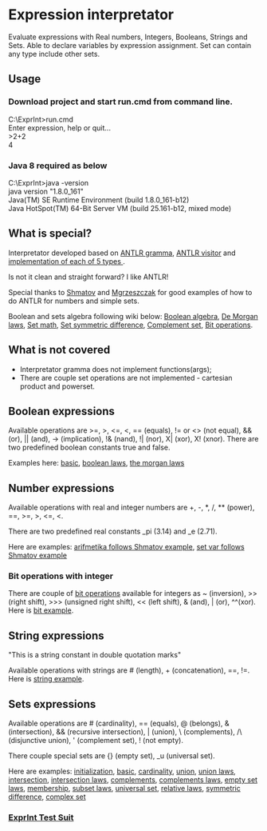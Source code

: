 # Expression interpretator

Evaluate expressions with Real numbers, Integers, Booleans, Strings and Sets. Able to declare variables by expression assignment. Set can contain any type include other sets.

## Usage

### Download project and start run.cmd from command line.
C:\ExprInt>run.cmd<br/>
Enter expression, help or quit...<br/>
\>2+2<br/>
4

### Java 8 required as below

C:\ExprInt>java -version<br/>
java version "1.8.0_161"<br/>
Java(TM) SE Runtime Environment (build 1.8.0_161-b12)<br/>
Java HotSpot(TM) 64-Bit Server VM (build 25.161-b12, mixed mode)<br/>

## What is special?

Interpretator developed based on [ANTLR gramma](https://github.com/serhioms/ExprInt/blob/master/gramma/CalcSet.g4), [ANTLR visitor](https://github.com/serhioms/ExprInt/blob/master/src/main/java/org/exprint/antlr/EvalVisitor.java) and [implementation of each of 5 types ](https://github.com/serhioms/ExprInt/tree/master/src/main/java/org/exprint/type).

Is not it clean and straight forward? I like ANTLR!

Special thanks to [Shmatov](https://github.com/shmatov/antlr4-calculator) and [Mgrzeszczak](https://github.com/mgrzeszczak/set-calculator) for good examples of how to do ANTLR for numbers and simple sets.

Boolean and sets algebra following wiki below: [Boolean algebra](https://en.wikipedia.org/wiki/Boolean_algebra), [De Morgan laws](https://en.wikipedia.org/wiki/De_Morgan%27s_laws), [Set math](https://en.wikipedia.org/wiki/Set_(mathematics)), [Set symmetric difference](https://en.wikipedia.org/wiki/Symmetric_difference), [Complement set](https://en.wikipedia.org/wiki/Complement_(set_theory)), [Bit operations](https://www.programiz.com/java-programming/bitwise-operators). 

## What is not covered

- Interpretator gramma does not implement functions(args);
- There are couple set operations are not implemented - cartesian product and powerset.

## Boolean expressions
Available operations are >=, >, <=, <, == (equals), != or <> (not equal), && (or), || (and), -> (implication), !& (nand), !| (nor), X| (xor), X! (xnor). There are two predefined boolean constants true and false.

Examples here: [basic](https://github.com/serhioms/ExprInt/blob/master/data/booleanbasic.txt), [boolean laws](https://github.com/serhioms/ExprInt/blob/master/data/booleanlaw.txt), [the morgan laws](https://github.com/serhioms/ExprInt/blob/master/data/booleanmorgan.txt)

## Number expressions
Available operations with real and integer numbers are +, -, *, /, ** (power), ==, >=, >, <=, <.<br/>

There are two predefined real constants _pi (3.14) and  _e (2.71).

Here are examples: [arifmetika follows Shmatov example](https://github.com/serhioms/ExprInt/blob/master/data/numarifmetika.txt), [set var follows Shmatov example](https://github.com/serhioms/ExprInt/blob/master/data/setvar.txt)

### Bit operations with integer
There are couple of [bit operations](https://www.programiz.com/java-programming/bitwise-operators) available for integers as ~ (inversion), >> (right shift), >>> (unsigned right shift), << (left shift), & (and), | (or), ^^(xor). Here is [bit example](https://github.com/serhioms/ExprInt/blob/master/data/bit.txt).

## String expressions
"This is a string constant in double quotation marks"

Available operations with strings are # (length), + (concatenation), ==, !=. Here is [string example](https://github.com/serhioms/ExprInt/blob/master/data/string.txt).

## Sets expressions
Available operations are # (cardinality), == (equals), @ (belongs), & (intersection), && (recursive intersection), | (union), \ (complements), /\ (disjunctive union), ' (complement set), ! (not empty).<br/>

There couple special sets are {} (empty set), _u (universal set).

Here are examples: [initialization](https://github.com/serhioms/ExprInt/blob/master/data/setsimple.txt), [basic](https://github.com/serhioms/ExprInt/blob/master/data/setbasic.txt), [cardinality](https://github.com/serhioms/ExprInt/blob/master/data/setcardinality.txt), [union](https://github.com/serhioms/ExprInt/blob/master/data/setunion.txt), [union laws](https://github.com/serhioms/ExprInt/blob/master/data/setunionlaw.txt), [intersection](https://github.com/serhioms/ExprInt/blob/master/data/setintersection.txt), [intersection laws](https://github.com/serhioms/ExprInt/blob/master/data/setintersectionlaw.txt), [complements](https://github.com/serhioms/ExprInt/blob/master/data/setcomplements.txt), [complements laws](https://github.com/serhioms/ExprInt/blob/master/data/setcomplementslaw.txt), [empty set laws](https://github.com/serhioms/ExprInt/blob/master/data/setemptylaw.txt), [membership](https://github.com/serhioms/ExprInt/blob/master/data/setmembershipbasic.txt), [subset laws](https://github.com/serhioms/ExprInt/blob/master/data/subsetlaw.txt), [universal set](https://github.com/serhioms/ExprInt/blob/master/data/setuniversalbasic.txt), [relative laws](https://github.com/serhioms/ExprInt/blob/master/data/setrelativelaw.txt), [symmetric difference](https://github.com/serhioms/ExprInt/blob/master/data/setsymmetricdifferencelaw.txt),  [complex set](https://github.com/serhioms/ExprInt/blob/master/data/setcomplex.txt)

### [ExprInt Test Suit](https://github.com/serhioms/ExprInt/blob/master/src/test/java/test/ExprintTest.java)
